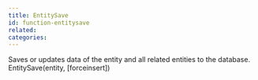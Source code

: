 ```yaml
---
title: EntitySave
id: function-entitysave
related:
categories:
---
```


Saves or updates data of the entity and all related entities to the database.
EntitySave(entity, [forceinsert])